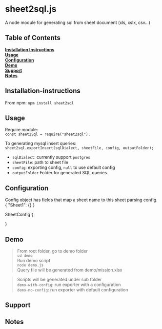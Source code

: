 # sheet2sql.js
A node module for generating sql from sheet document (xls, xslx, csv...)

## Table of Contents
**[Installation Instructions](#installation-instructions)**<br>
**[Usage](#Usage)**<br>
**[Configuration](#Configuration)**<br>
**[Demo](#Demo)**<br>
**[Support](#Support)**<br>
**[Notes](#Notes)**<br>



## Installation-instructions
From npm: `npm install sheet2sql`
## Usage
Require module:<br>
`const sheet2Sql = require("sheet2sql");`

To generating mysql insert queries:<br>
`sheet2sql.exportInsert(sqlDialect, sheetFile, config, outputFolder);`
* `sqlDialect`: currently support `postgres` 
* `sheetFile`: path to sheet file
* `config`: exporting config, `null` to use default config
* `outputFolder` Folder for generated SQL queries
## Configuration
Config object has fields that map a sheet name to this sheet parsing config.
{
    "Sheet1": {} 
}

SheetConfig 
{

}


## Demo
>From root folder, go to demo folder<br>
`cd demo`<br>
>Run demo script<br>
`node demo.js`<br>
>Query file will be generated from demo/mission.xlsx<br>

>Scripts will be generated under sub folder<br>
`demo-with-config`: run exporter with a configuration<br>
`demo-no-config`: run exporter with default configuration<br>



## Support

## Notes





